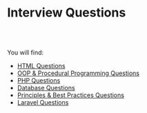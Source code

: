 # Interview Questions
<br/><br/>

You will find:
- [HTML Questions](https://github.com/codesbyahsen/interview-questions/blob/main/HTML.md)
- [OOP & Procedural Programming Questions](https://github.com/codesbyahsen/interview-questions/blob/main/OOP.md)
- [PHP Questions](https://github.com/codesbyahsen/interview-questions/blob/main/PHP.md)
- [Database Questions](https://github.com/codesbyahsen/interview-questions/blob/main/DATABASE.md)
- [Principles & Best Practices Questions](https://github.com/codesbyahsen/interview-questions/blob/main/CODE_PRINCIPLES.md)
- [Laravel Questions](https://github.com/codesbyahsen/interview-questions/blob/main/LARAVEL.md)